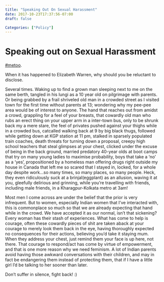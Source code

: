 ```yaml
---
title: "Speaking Out On Sexual Harassment"
date: 2017-10-23T17:37:56-07:00
draft: false

Categories: ["Policy"]
---
```


# Speaking out on Sexual Harassment

[#metoo](https://www.facebook.com/hashtag/metoo?source=feed_text&story_id=1850146968347123).

When it has happened to Elizabeth Warren, why should you be reluctant to disclose.

Several times. Waking up to find a grown man sleeping next to me on the same berth, tangled in his lungi as a 10 year old on pilgrimage with parents. Or being grabbed by a frail shriveled old man in a crowded street as I visited town for the first time without parents at 13; wondering why my pee-pee area would be of interest to anyone. The hand that reaches out from amidst a crowd, grappling for a feel of your breasts, that cowardly old man who rubs an erect thing on your upper arm in a inter-town bus, only to be shrunk back my a mere stare, the feel of privates pushed against your thighs while in a crowded bus, catcalled walking back at 9 by big black thugs, followed while getting down at KGP station at 11 pm, stalked in sparsely populated train coaches, death threats for turning down a proposal, creepy high school teachers that steal glimpses at your chest, clicked under the excuse of being in the back ground, married predatory 40-year olds at boot camps that try on many young ladies to maximise probability, boys that take a ‘no’ as a ‘yes’, propositioned by a homeless man offering drugs right outside my house in Canada that left me so scared that I stayed in, locked, for a whole day despite work…so many times, so many places, so many people. Heck, they even ridiculously suck at a brinjal(eggplant) as an allusion, waving it at you, gleefully delirious and grinning, while you’re travelling with friends, including male friends, in a Kharagpur-Kolkata metro at 3am!

Most men I come across are under the belief that the prior is very infrequent. But to women, especially Indian women that I’ve interacted with, this is commonplace so much so that we are already expecting that hand while in the crowd. We have accepted it as our normal, isn’t that sickening? Every woman has their stash of experiences. What has come to help is courage, often these cowardly pieces of shit are taken aback at your courage to merely look them back in the eye, having thoroughly expected no consequences for their actions, believing you’d take it staying mum. When they address your chest, just remind them your face is up here, not there. That courage to respond/act has come by virtue of empowerment, and that is one more reason why we need feminism. A lot of Indian parents avoid having those awkward conversations with their children, and may in fact be endangering them instead of protecting them, that if I have a little girl I’d be talking to her sooner than later.

Don’t suffer in silence, fight back! :)
